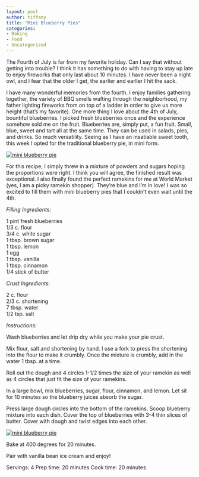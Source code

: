 ```yaml
---
layout: post
author: tiffany
title: "Mini Blueberry Pies"
categories: 
- Baking
- Food
- Uncategorized
---
```


The Fourth of July is far from my favorite holiday. Can I say that without getting into trouble? I think it has something to do with having to stay up late to enjoy fireworks that only last about 10 minutes. I have never been a night owl, and I fear that the older I get, the earlier and earlier I hit the sack.

I have many wonderful memories from the fourth. I enjoy families gathering together, the variety of BBQ smells wafting through the neighborhood, my father lighting fireworks from on top of a ladder in order to give us more height (that’s my favorite). One more thing I love about the 4th of July, bountiful blueberries. I picked fresh blueberries once and the experience somehow sold me on the fruit. Blueberries are, simply put, a fun fruit. Small, blue, sweet and tart all at the same time. They can be used in salads, pies, and drinks. So much versatility. Seeing as I have an insatiable sweet tooth, this week I opted for the traditional blueberry pie, in mini form.

[![mini blueberry pie](jekyll_uploads/2011/07/miniblueberrypie-2-575x382.jpg "miniblueberrypie (2)")](http://www.sweetpeonies.com/2011/07/mini-blueberry-pies/miniblueberrypie-2/)

For this recipe, I simply threw in a mixture of powders and sugars hoping the proportions were right. I think you will agree, the finished result was exceptional. I also finally found the perfect ramekins for me at World Market (yes, I am a picky ramekin shopper). They’re blue and I’m in love! I was so excited to fill them with mini blueberry pies that I couldn’t even wait until the 4th.

_Filling Ingredients:_

1 pint fresh blueberries  
1/3 c. flour  
3/4 c. white sugar  
1 tbsp. brown sugar  
1 tbsp. lemon  
1 egg  
1 tbsp. vanilla  
1 tbsp. cinnamon  
1/4 stick of butter

_Crust Ingredients:_

2 c. flour  
2/3 c. shortening  
7 tbsp. water  
1/2 tsp. salt

_Instructions:_

Wash blueberries and let drip dry while you make your pie crust.

Mix flour, salt and shortening by hand. I use a fork to press the shortening into the flour to make it crumbly. Once the mixture is crumbly, add in the water 1 tbsp. at a time.

Roll out the dough and 4 circles 1-1/2 times the size of your ramekin as well as 4 circles that just fit the size of your ramekins.

In a large bowl, mix blueberries, sugar, flour, cinnamon, and lemon. Let sit for 10 minutes so the blueberry juices absorb the sugar.

Press large dough circles into the bottom of the ramekins. Scoop blueberry mixture into each dish. Cover the top of blueberries with 3-4 thin slices of butter. Cover with dough and twist edges into each other.

[![mini blueberry pie](jekyll_uploads/2011/07/miniblueberrypie-1-575x411.jpg "miniblueberrypie (1)")](http://www.sweetpeonies.com/2011/07/mini-blueberry-pies/miniblueberrypie-1/)

Bake at 400 degrees for 20 minutes.

Pair with vanilla bean ice cream and enjoy!

Servings: 4 Prep time: 20 minutes Cook time: 20 minutes